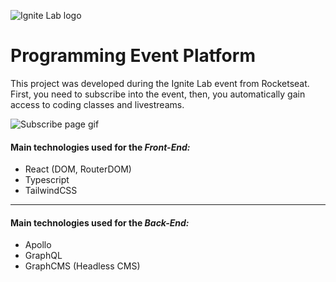 ![Ignite Lab logo](https://user-images.githubusercontent.com/102491212/176955441-f156cc89-5d30-4838-b5fb-3cbaebc57317.png)

<h1>Programming Event Platform</h1>

<p>This project was developed during the Ignite Lab event from Rocketseat. First, you need to subscribe into the event, then, you automatically gain access to coding classes and livestreams.</p>

![Subscribe page gif](https://user-images.githubusercontent.com/102491212/176955376-4686fc37-ae83-4a5f-906a-64fef434471e.gif)


<h4>Main technologies used for the <i>Front-End:</i></h4>

<ul>
    <li>React (DOM, RouterDOM)</li>
    <li>Typescript</li>
    <li>TailwindCSS</li>
</ul>

<hr>

<h4>Main technologies used for the <i>Back-End:</i></h4>

<ul>
    <li>Apollo</li>
    <li>GraphQL</li>
    <li>GraphCMS (Headless CMS)</li>
</ul>
